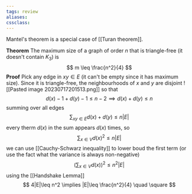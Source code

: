 ```yaml
---
tags: review
aliases:
cssclass:
---
```

 
Mantel's theorem is a special case of [[Turan theorem]]. 

**Theorem** The maximum size of a graph of order $n$ that is triangle-free (it doesn't contain $K_3$) is 
$$
m \leq \frac{n^2}{4}
$$
**Proof** Pick any edge in $xy \in E$ (it can't be empty since it has maximum size). Since it is triangle-free, the neighbourhoods of $x$ and $y$ are disjoint
![[Pasted image 20230717201513.png]]
so that 
$$
d(x)-1 + d(y) -1
 \leq n-2 \implies d(x)+d(y) \leq n
$$
summing over all edges
$$
\sum_{xy \in E} d(x)+d(y) \leq n|E|
$$
every therm $d(x)$ in the sum appears $d(x)$ times, so
$$
\sum_{x\in V} d(x)^2 \leq n|E|
$$
we can use [[Cauchy-Schwarz inequality]] to lower boud the first term (or use the fact what the variance is always non-negative)
$$
\left(\sum_{x \in V} d(x)\right)^2 \leq n^2|E|
$$
using the [[Handshake Lemma]]
$$
4|E|\leq n^2 \implies |E|\leq \frac{n^2}{4} \quad \square
$$

 